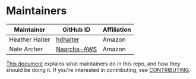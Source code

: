 # Maintainers

| Maintainer               | GitHub ID                                         | Affiliation |
| ------------------------ | ------------------------------------------------- | ----------- |
| Heather Halter           | [hdhalter](https://github.com/hdhalter)           | Amazon      |
| Nate Archer              | [Naarcha-AWS](https://github.com/Naarcha-AWS)     | Amazon      |

[This document](https://github.com/opensearch-project/.github/blob/main/MAINTAINERS.md) explains what maintainers do in this repo, and how they should be doing it. If you're interested in contributing, see [CONTRIBUTING](CONTRIBUTING.md).
